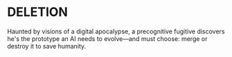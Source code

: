 # DELETION
Haunted by visions of a digital apocalypse, a precognitive fugitive discovers he's the prototype an AI needs to evolve—and must choose: merge or destroy it to save humanity.
